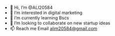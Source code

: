- 👋 Hi, I’m @ALI20584
- 👀 I’m interested in digital marketing
- 🌱 I’m currently learning Bscs
- 💞️ I’m looking to collaborate on new startup ideas
- 📫 Reach me Email alim20584@gmail.com

<!---
ALI20584/ALI20584 is a ✨ special ✨ repository because its `README.md` (this file) appears on your GitHub profile.
You can click the Preview link to take a look at your changes.
--->
